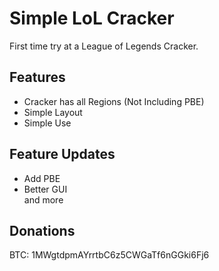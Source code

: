 # Simple LoL Cracker

First time try at a League of Legends Cracker.

## Features

- Cracker has all Regions (Not Including PBE)
- Simple Layout
- Simple Use

## Feature Updates

- Add PBE
- Better GUI     
and more

## Donations

BTC:  1MWgtdpmAYrrtbC6z5CWGaTf6nGGki6Fj6
